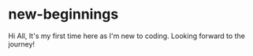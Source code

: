 # new-beginnings
Hi All, 
It's my first time here as I'm new to coding. 
Looking forward to the journey!
